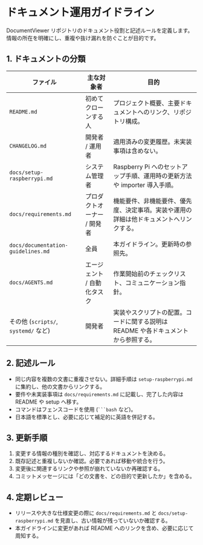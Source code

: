 # ドキュメント運用ガイドライン

DocumentViewer リポジトリのドキュメント役割と記述ルールを定義します。情報の所在を明確にし、重複や抜け漏れを防ぐことが目的です。

## 1. ドキュメントの分類

| ファイル | 主な対象者 | 目的 |
| --- | --- | --- |
| `README.md` | 初めてクローンする人 | プロジェクト概要、主要ドキュメントへのリンク、リポジトリ構成。
| `CHANGELOG.md` | 開発者 / 運用者 | 適用済みの変更履歴。未実装事項は含めない。
| `docs/setup-raspberrypi.md` | システム管理者 | Raspberry Pi へのセットアップ手順、運用時の更新方法や importer 導入手順。
| `docs/requirements.md` | プロダクトオーナー / 開発者 | 機能要件、非機能要件、優先度、決定事項。実装や運用の詳細は他ドキュメントへリンクする。
| `docs/documentation-guidelines.md` | 全員 | 本ガイドライン。更新時の参照先。
| `docs/AGENTS.md` | エージェント / 自動化タスク | 作業開始前のチェックリスト、コミュニケーション指針。
| その他 (`scripts/`, `systemd/` など) | 開発者 | 実装やスクリプトの配置。コードに関する説明は README や各ドキュメントから参照する。

## 2. 記述ルール
- 同じ内容を複数の文書に重複させない。詳細手順は `setup-raspberrypi.md` に集約し、他の文書からリンクする。
- 要件や未実装事項は `docs/requirements.md` に記載し、完了した内容は README や setup へ移す。
- コマンドはフェンスコードを使用 (` ```bash ` など)。
- 日本語を標準とし、必要に応じて補足的に英語を併記する。

## 3. 更新手順
1. 変更する情報の種別を確認し、対応するドキュメントを決める。
2. 既存記述と重複しないか確認。必要であれば移動や統合を行う。
3. 変更後に関連するリンクや参照が崩れていないか再確認する。
4. コミットメッセージには「どの文書を、どの目的で更新したか」を含める。

## 4. 定期レビュー
- リリースや大きな仕様変更の際に `docs/requirements.md` と `docs/setup-raspberrypi.md` を見直し、古い情報が残っていないか確認する。
- 本ガイドラインに変更があれば README へのリンクを含め、必要に応じて周知する。
